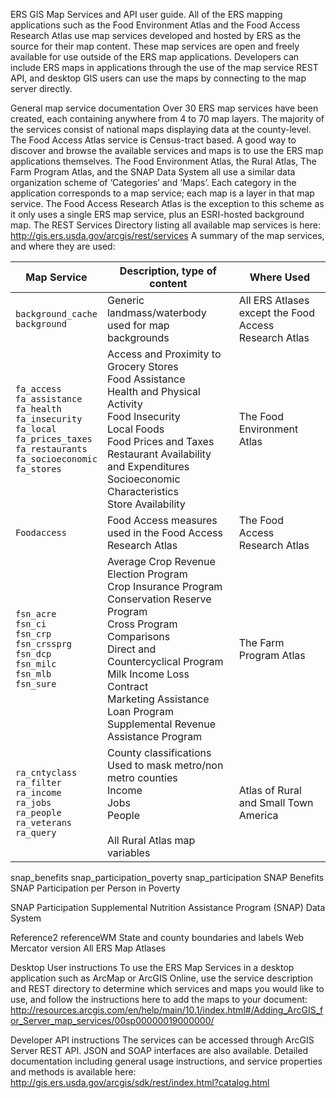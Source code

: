 ERS GIS Map Services and API user guide.
All of the ERS mapping applications such as the Food Environment Atlas and the Food Access Research Atlas use map services developed and hosted by ERS as the source for their map content.  These map services are open and freely available for use outside of the ERS map applications.  Developers can include ERS maps in applications through the use of the map service REST API, and desktop GIS users can use the maps by connecting to the map server directly.

General map service documentation
Over 30 ERS map services have been created, each containing anywhere from 4 to 70 map layers. The majority of the services consist of national maps displaying data at the county-level.  The Food Access Atlas service is Census-tract based.  A good way to discover and browse the available services and maps is to use the ERS map applications themselves.  The Food Environment Atlas, the Rural Atlas, The Farm Program Atlas, and the SNAP Data System all use a similar data organization scheme of ‘Categories’ and ‘Maps’.  Each category in the application corresponds to a map service; each map is a layer in that map service.  The Food Access Research Atlas is the exception to this scheme as it only uses a single ERS map service, plus an ESRI-hosted background map.
The REST Services Directory listing all available map services is here:  http://gis.ers.usda.gov/arcgis/rest/services
A summary of the map services, and where they are used:

|Map Service | Description, type of content |	Where Used |
| ---------- | ---------------------------- | ---------- |
|`background_cache`<br>`background` | Generic landmass/waterbody used for map backgrounds | All ERS Atlases except the Food Access Research Atlas |
|`fa_access`<br>`fa_assistance`<br>`fa_health`<br>`fa_insecurity`<br>`fa_local`<br>`fa_prices_taxes`<br>`fa_restaurants` <br>`fa_socioeconomic`<br>`fa_stores` | Access and Proximity to Grocery Stores<br>Food Assistance<br>Health and Physical Activity<br>Food Insecurity<br>Local Foods<br>Food Prices and Taxes<br>Restaurant Availability and Expenditures<br>Socioeconomic Characteristics<br>Store Availability | The Food Environment Atlas |
|`Foodaccess` |	Food Access measures used in the Food Access Research Atlas | The Food Access Research Atlas |
|`fsn_acre`<br>`fsn_ci`<br>`fsn_crp`<br>`fsn_crssprg`<br>`fsn_dcp`<br>`fsn_milc`<br>`fsn_mlb`<br>`fsn_sure` | Average Crop Revenue Election Program<br>Crop Insurance Program<br>Conservation Reserve Program<br>Cross Program Comparisons<br>Direct and Countercyclical Program<br>Milk Income Loss Contract<br>Marketing Assistance Loan Program<br>Supplemental Revenue Assistance Program | The Farm Program Atlas |
|`ra_cntyclass`<br>`ra_filter`<br>`ra_income`<br>`ra_jobs`<br>`ra_people`<br>`ra_veterans`<br>`ra_query` | County classifications<br>Used to mask metro/non metro counties<br>Income<br>Jobs<br>People<br><br>All Rural Atlas map variables | Atlas of Rural and Small Town America |

snap_benefits
snap_participation_poverty
snap_participation
SNAP Benefits
SNAP Participation per Person in Poverty

SNAP Participation	Supplemental Nutrition Assistance Program (SNAP) Data System

Reference2
referenceWM
State and county boundaries and labels
Web Mercator version	All ERS Map Atlases

Desktop User instructions
To use the ERS Map Services in a desktop application such as ArcMap or ArcGIS Online, use the service description and REST directory to determine which services and maps you would like to use, and follow the instructions here to add the maps to your document:  
http://resources.arcgis.com/en/help/main/10.1/index.html#/Adding_ArcGIS_for_Server_map_services/00sp00000019000000/

Developer API instructions
The services can be accessed through ArcGIS Server REST API.  JSON and SOAP interfaces are also available.   Detailed documentation including general usage instructions, and service properties and methods is available here: 
http://gis.ers.usda.gov/arcgis/sdk/rest/index.html?catalog.html


